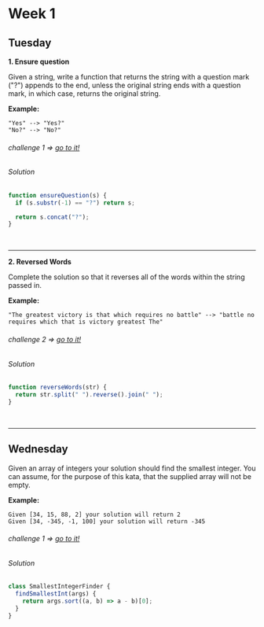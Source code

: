 # Week 1

## Tuesday

**1. Ensure question**

Given a string, write a function that returns the string with a question mark ("?") appends to the end, unless the original string ends with a question mark, in which case, returns the original string.

**Example:**

```
"Yes" --> "Yes?"
"No?" --> "No?"
```

###### challenge 1 => [go to it!](https://www.codewars.com/kata/5866fc43395d9138a7000006 "Kata")

###### Solution

```javascript
function ensureQuestion(s) {
  if (s.substr(-1) == "?") return s;

  return s.concat("?");
}
```

<br>
<hr>

**2. Reversed Words**

Complete the solution so that it reverses all of the words within the string passed in.

**Example:**

```
"The greatest victory is that which requires no battle" --> "battle no requires which that is victory greatest The"
```

###### challenge 2 => [go to it!](https://www.codewars.com/kata/51c8991dee245d7ddf00000e "Kata")

###### Solution

```javascript
function reverseWords(str) {
  return str.split(" ").reverse().join(" ");
}
```

<br>
<hr>

## Wednesday

Given an array of integers your solution should find the smallest integer. You can assume, for the purpose of this kata, that the supplied array
will not be empty.

**Example:**

```
Given [34, 15, 88, 2] your solution will return 2
Given [34, -345, -1, 100] your solution will return -345
```

###### challenge 1 => [go to it!](https://www.codewars.com/kata/55a2d7ebe362935a210000b2 "Kata")

###### Solution

```javascript
class SmallestIntegerFinder {
  findSmallestInt(args) {
    return args.sort((a, b) => a - b)[0];
  }
}
```
